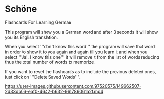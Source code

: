 # Schöne
Flashcards For Learning German


This program will show you a German word and after 3 seconds it will show you its English translation. 

When you select '''don't know this word''' the program will save that word in order to show it to you again and again till you learn it and when you select
'''Ja!, I know this one''' it will remove it from the list of words reducing thus the total number of words to memorize.

If you want to reset the flashcards as to include the previous deleted ones, just click on '''Delete Saved Words'''.






https://user-images.githubusercontent.com/97520575/149662507-2d33db06-eaf0-4642-b632-961786061a2f.mp4

